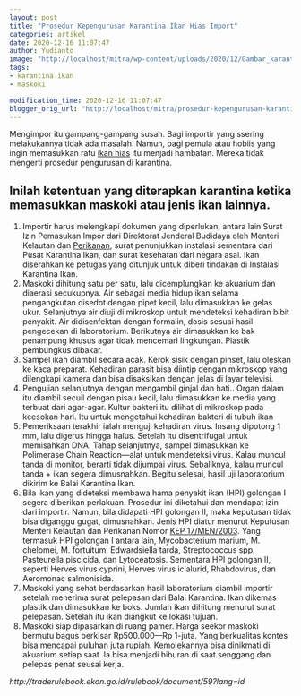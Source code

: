 ```yaml
---
layout: post
title: "Prosedur Kepengurusan Karantina Ikan Hias Import"
categories: artikel
date: 2020-12-16 11:07:47
author: Yudianto
image: "http://localhost/mitra/wp-content/uploads/2020/12/Gambar_karantina_1024x686.jpg"
tags:
- karantina ikan
- maskoki

modification_time: 2020-12-16 11:07:47
blogger_orig_url: "http://localhost/mitra/prosedur-kepengurusan-karantina-ikan.html"
---
```


Mengimpor itu gampang-gampang susah. Bagi importir yang ssering melakukannya tidak ada masalah. Namun, bagi
pemula atau hobiis yang ingin memasukkan ratu <a class="wpil_keyword_link " href="http://127.0.0.1/mitra/ikan-hias"  title="ikan hias" data-wpil-keyword-link="linked">ikan hias</a> itu menjadi hambatan. Mereka tidak mengerti prosedur pengurusan di karantina.
<h2 id="ketentuan">Inilah ketentuan yang diterapkan karantina ketika memasukkan maskoki atau jenis ikan lainnya.</h2>
<ol>
<li>Importir harus melengkapi dokumen yang diperlukan, antara lain Surat Izin Pemasukan Impor dari Direktorat Jenderal Budidaya oleh Menteri Kelautan dan <a class="wpil_keyword_link " href="http://127.0.0.1/mitra/perikanan"  title="Perikanan" data-wpil-keyword-link="linked">Perikanan</a>, surat penunjukkan instalasi sementara dari Pusat Karantina Ikan, dan surat kesehatan dari negara asal. Ikan diserahkan ke petugas yang ditunjuk untuk diberi tindakan di Instalasi Karantina Ikan.</li>
<li>Maskoki dihitung satu per satu, lalu dicemplungkan ke akuarium dan diaerasi secukupnya. Air sebagai media hidup ikan selama pengangkutan disedot dengan pipet kecil, lalu dimasukkan ke gelas ukur. Selanjutnya air diuji di mikroskop untuk mendeteksi kehadiran bibit penyakit.
Air didisenfektan dengan formalin, dosis sesuai hasil pengecekan di laboratorium. Berikutnya air dimasukkan ke bak penampung khusus agar tidak mencemari lingkungan. Plastik pembungkus dibakar.</li>
<li>Sampel ikan diambil secara acak. Kerok sisik dengan pinset, lalu oleskan ke kaca preparat. Kehadiran parasit bisa diintip dengan mikroskop yang dilengkapi kamera dan bisa disaksikan dengan jelas di layar televisi.</li>
<li>Pengujian selanjutnya dengan mengambil ginjal dan hati.. Organ dalam itu diambil secuil dengan pisau kecil, lalu dimasukkan ke media yang terbuat dari agar-agar. Kultur bakteri itu dilihat di mikroskop pada keesokan hari. Itu untuk mengetahui kehadiran bakteri di tubuh ikan</li>
<li>Pemeriksaan terakhir ialah menguji kehadiran virus. Insang dipotong 1 mm, lalu digerus hingga halus. Setelah itu disentrifugal untuk memisahkan DNA. Tahap selanjutnya, sampel dimasukkan ke Polimerase Chain Reaction—alat untuk mendeteksi virus.
Kalau muncul tanda di monitor, berarti tidak dijumpai virus. Sebaliknya, kalau muncul tanda + ikan segera dimusnahkan. Begitu selesai, hasil uji laboratorium dikirim ke Balai Karantina Ikan.</li>
<li>Bila ikan yang dideteksi membawa hama penyakit ikan (HPI) golongan I segera diberikan perlakuan. Prosedur ini diketahui dan mendapat izin dari importir.
Namun, bila didapati HPI golongan II, maka keputusan tidak bisa diganggu gugat, dimusnahkan. Jenis HPI diatur menurut Keputusan Menteri Kelautan dan Perikanan Nomor <a href="https://jdih.kemnaker.go.id/404.php">KEP 17/MEN/2003</a>.
Yang termasuk HPI golongan I antara lain, Mycobacterium marium, M. chelomei, M. fortuitum, Edwardsiella tarda, Streptococcus spp, Pasteurella piscicida, dan Lytoceatosis. Sementara HPI golongan II, seperti Herves
virus cyprini, Herves virus iclalurid, Rhabdovirus, dan Aeromonac salmonisida.</li>
<li>Maskoki yang sehat berdasarkan hasil laboratorium diambil importir setelah menerima surat pelepasan dari Balai Karantina. Ikan dikemas plastik dan dimasukkan ke boks. Jumlah ikan dihitung menurut surat pelepasan. Setelah itu ikan diangkut ke lokasi tujuan.</li>
<li>Maskoki siap dipasarkan di ruang pamer. Harga seekor maskoki bermutu bagus berkisar Rp500.000—Rp 1-juta. Yang berkualitas kontes bisa mencapai puluhan juta rupiah. Kemolekannya bisa dinikmati di akuarium setiap saat. Ia bisa menjadi hiburan di saat senggang dan pelepas penat seusai kerja. </li>
</ol>
<cite>http://traderulebook.ekon.go.id/rulebook/document/59?lang=id</cite>
